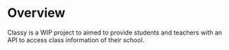 # Overview
Classy is a WIP project to aimed to provide students and teachers with an API
to access class information of their school.
